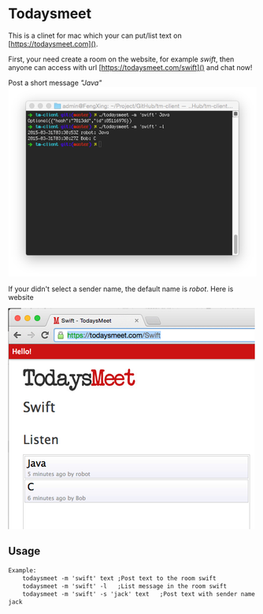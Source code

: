 Todaysmeet
===


This is a clinet for mac which your can put/list text on [https://todaysmeet.com]().

First, your need create a room on the website, for example _swift_, then anyone can access with url [https://todaysmeet.com/swift]() and chat now!

Post a short message _"Java"_
![](https://raw.githubusercontent.com/annidy/tm-client/master/img1.png)

If your didn't select a sender name, the default name is _robot_.
Here is website

![](https://raw.githubusercontent.com/annidy/tm-client/master/img2.png)


Usage
---

```
Example:
	todaysmeet -m 'swift' text ;Post text to the room swift
	todaysmeet -m 'swift' -l   ;List message in the room swift
	todaysmeet -m 'swift' -s 'jack' text   ;Post text with sender name jack
```